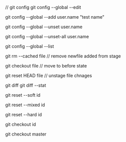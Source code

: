 // git config
git config --global --edit

git config --global --add user.name "test name"

git config --global --unset user.name 

git config --global --unset-all user.name

git config --global --list


 
git rm --cached file // remove newfile added from stage

git checkout file // move to before state

git reset HEAD file // unstage file chnages

git diff
git diff --stat


git reset --soft id

git reset --mixed id

git reset --hard id

git checkout id

git checkout master





 